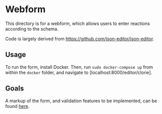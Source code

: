 # Webform

This directory is for a webform, which allows users to enter reactions according to the schema.

Code is largely derived from <https://github.com/json-editor/json-editor>.

## Usage

To run the form, install Docker. Then, run `sudo docker-compose up` from within the `docker` folder, and navigate to [localhost:8000/editor/clone].

## Goals

A markup of the form, and validation features to be implemented, can be found [here](https://docs.google.com/document/d/1kinvTzbyCM3YVUqZoSbhFKePGoYNPElhrGs7PILDPWo/edit).